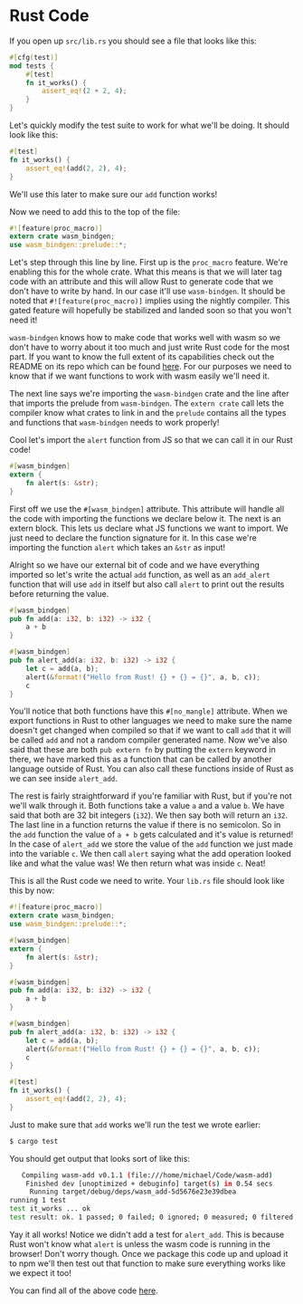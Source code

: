 # Rust Code

If you open up `src/lib.rs` you should see a file that looks like this:

```rust
#[cfg(test)]
mod tests {
    #[test]
    fn it_works() {
        assert_eq!(2 + 2, 4);
    }
}
```

Let's quickly modify the test suite to work for what we'll be doing. It should look like this:

```rust
#[test]
fn it_works() {
    assert_eq!(add(2, 2), 4);
}
```

We'll use this later to make sure our `add` function works!

Now we need to add this to the top of the file:

```rust
#![feature(proc_macro)]
extern crate wasm_bindgen;
use wasm_bindgen::prelude::*;
```

Let's step through this line by line. First up is the `proc_macro` feature. We're enabling this for
the whole crate. What this means is that we will later tag code with an attribute and this will
allow Rust to generate code that we don't have to write by hand. In our case it'll use
`wasm-bindgen`. It should be noted that `#![feature(proc_macro)]` implies using the nightly
compiler. This gated feature will hopefully be stabilized and landed soon so that you won't need it!

`wasm-bindgen` knows how to make code that works well with wasm so we don't have to
worry about it too much and just write Rust code for the most part. If you want to know the full
extent of its capabilities check out the README on its repo which can be found
[here](https://github.com/alexcrichton/wasm-bindgen). For our purposes we need to know that if we
want functions to work with wasm easily we'll need it.

The next line says we're importing the `wasm-bindgen` crate and the line after that imports the
prelude from `wasm-bindgen`. The `extern crate` call lets the compiler know what crates to link in
and the `prelude` contains all the types and functions that `wasm-bindgen` needs to work properly!

Cool let's import the `alert` function from JS so that we can call it in our Rust code!

```rust
#[wasm_bindgen]
extern {
    fn alert(s: &str);
}
```

First off we use the `#[wasm_bindgen]` attribute. This attribute will handle all the code with
importing the functions we declare below it. The next is an extern block. This lets us declare
what JS functions we want to import. We just need to declare the function signature for it. In this
case we're importing the function `alert` which takes an `&str` as input!

Alright so we have our external bit of code and we have everything imported so let's write the
actual `add` function, as well as an `add_alert` function that will use `add` in itself but also
call `alert` to print out the results before returning the value.

```rust
#[wasm_bindgen]
pub fn add(a: i32, b: i32) -> i32 {
    a + b
}

#[wasm_bindgen]
pub fn alert_add(a: i32, b: i32) -> i32 {
    let c = add(a, b);
    alert(&format!("Hello from Rust! {} + {} = {}", a, b, c));
    c
}
```

You'll notice that both functions have this `#[no_mangle]` attribute. When we export functions in
Rust to other languages we need to make sure the name doesn't get changed when compiled so that if
we want to call `add` that it will be called `add` and not a random compiler generated name. Now
we've also said that these are both `pub extern fn` by putting the `extern` keyword in there, we
have marked this as a function that can be called by another language outside of Rust. You can also
call these functions inside of Rust as we can see inside `alert_add`.

The rest is fairly straightforward if you're familiar with Rust, but if you're not we'll walk
through it. Both functions take a value `a` and a value `b`. We have said that both are 32 bit
integers (`i32`). We then say both will return an `i32`. The last line in a function returns the value
if there is no semicolon. So in the `add` function the value of `a + b` gets calculated and it's
value is returned! In the case of `alert_add` we store the value of the `add` function we just made
into the variable `c`. We then call `alert` saying what the add operation looked like and what the
value was! We then return what was inside `c`. Neat!

This is all the Rust code we need to write. Your `lib.rs` file should look like this by now:

```rust
#![feature(proc_macro)]
extern crate wasm_bindgen;
use wasm_bindgen::prelude::*;

#[wasm_bindgen]
extern {
    fn alert(s: &str);
}

#[wasm_bindgen]
pub fn add(a: i32, b: i32) -> i32 {
    a + b
}

#[wasm_bindgen]
pub fn alert_add(a: i32, b: i32) -> i32 {
    let c = add(a, b);
    alert(&format!("Hello from Rust! {} + {} = {}", a, b, c));
    c
}

#[test]
fn it_works() {
    assert_eq!(add(2, 2), 4);
}
```

Just to make sure that `add` works we'll run the test we wrote earlier:

```bash
$ cargo test
```

You should get output that looks sort of like this:

```bash
   Compiling wasm-add v0.1.1 (file:///home/michael/Code/wasm-add)
    Finished dev [unoptimized + debuginfo] target(s) in 0.54 secs
     Running target/debug/deps/wasm_add-5d5676e23e39dbea
running 1 test
test it_works ... ok
test result: ok. 1 passed; 0 failed; 0 ignored; 0 measured; 0 filtered out
```

Yay it all works! Notice we didn't add a test for `alert_add`. This is because Rust won't know what
`alert` is unless the wasm code is running in the browser! Don't worry though. Once we package this
code up and upload it to npm we'll then test out that function to make sure everything works like we
expect it too!

You can find all of the above code [here](https://github.com/mgattozzi/wasm-add).
